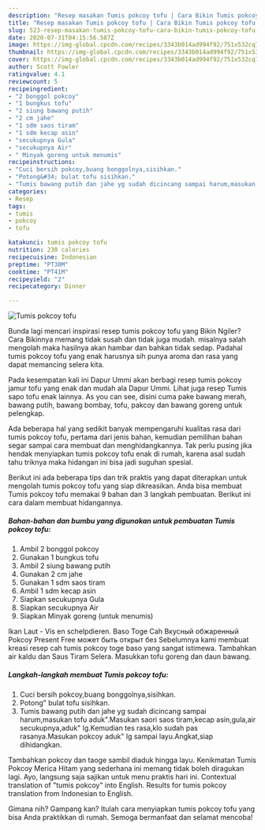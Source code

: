 ```yaml
---
description: "Resep masakan Tumis pokcoy tofu | Cara Bikin Tumis pokcoy tofu Yang Bikin Ngiler"
title: "Resep masakan Tumis pokcoy tofu | Cara Bikin Tumis pokcoy tofu Yang Bikin Ngiler"
slug: 523-resep-masakan-tumis-pokcoy-tofu-cara-bikin-tumis-pokcoy-tofu-yang-bikin-ngiler
date: 2020-07-31T04:15:56.587Z
image: https://img-global.cpcdn.com/recipes/3343b014ad994f92/751x532cq70/tumis-pokcoy-tofu-foto-resep-utama.jpg
thumbnail: https://img-global.cpcdn.com/recipes/3343b014ad994f92/751x532cq70/tumis-pokcoy-tofu-foto-resep-utama.jpg
cover: https://img-global.cpcdn.com/recipes/3343b014ad994f92/751x532cq70/tumis-pokcoy-tofu-foto-resep-utama.jpg
author: Scott Fowler
ratingvalue: 4.1
reviewcount: 5
recipeingredient:
- "2 bonggol pokcoy"
- "1 bungkus tofu"
- "2 siung bawang putih"
- "2 cm jahe"
- "1 sdm saos tiram"
- "1 sdm kecap asin"
- "secukupnya Gula"
- "secukupnya Air"
- " Minyak goreng untuk menumis"
recipeinstructions:
- "Cuci bersih pokcoy,buang bonggolnya,sisihkan."
- "Potong&#34; bulat tofu sisihkan."
- "Tumis bawang putih dan jahe yg sudah dicincang sampai harum,masukan tofu aduk&#34;.Masukan saori saos tiram,kecap asin,gula,air secukupnya,aduk&#34; lg.Kemudian tes rasa,klo sudah pas rasanya.Masukan pokcoy aduk&#34; lg sampai layu.Angkat,siap dihidangkan."
categories:
- Resep
tags:
- tumis
- pokcoy
- tofu

katakunci: tumis pokcoy tofu 
nutrition: 230 calories
recipecuisine: Indonesian
preptime: "PT30M"
cooktime: "PT41M"
recipeyield: "2"
recipecategory: Dinner

---
```



![Tumis pokcoy tofu](https://img-global.cpcdn.com/recipes/3343b014ad994f92/751x532cq70/tumis-pokcoy-tofu-foto-resep-utama.jpg)

Bunda lagi mencari inspirasi resep tumis pokcoy tofu yang Bikin Ngiler? Cara Bikinnya memang tidak susah dan tidak juga mudah. misalnya salah mengolah maka hasilnya akan hambar dan bahkan tidak sedap. Padahal tumis pokcoy tofu yang enak harusnya sih punya aroma dan rasa yang dapat memancing selera kita.

Pada kesempatan kali ini Dapur Ummi akan berbagi resep tumis pokcoy jamur tofu yang enak dan mudah ala Dapur Ummi. Lihat juga resep Tumis sapo tofu enak lainnya. As you can see, disini cuma pake bawang merah, bawang putih, bawang bombay, tofu, pakcoy dan bawang goreng untuk pelengkap.

Ada beberapa hal yang sedikit banyak mempengaruhi kualitas rasa dari tumis pokcoy tofu, pertama dari jenis bahan, kemudian pemilihan bahan segar sampai cara membuat dan menghidangkannya. Tak perlu pusing jika hendak menyiapkan tumis pokcoy tofu enak di rumah, karena asal sudah tahu triknya maka hidangan ini bisa jadi suguhan spesial.


Berikut ini ada beberapa tips dan trik praktis yang dapat diterapkan untuk mengolah tumis pokcoy tofu yang siap dikreasikan. Anda bisa membuat Tumis pokcoy tofu memakai 9 bahan dan 3 langkah pembuatan. Berikut ini cara dalam membuat hidangannya.

<!--inarticleads1-->

##### Bahan-bahan dan bumbu yang digunakan untuk pembuatan Tumis pokcoy tofu:

1. Ambil 2 bonggol pokcoy
1. Gunakan 1 bungkus tofu
1. Ambil 2 siung bawang putih
1. Gunakan 2 cm jahe
1. Gunakan 1 sdm saos tiram
1. Ambil 1 sdm kecap asin
1. Siapkan secukupnya Gula
1. Siapkan secukupnya Air
1. Siapkan  Minyak goreng (untuk menumis)


Ikan Laut - Vis en schelpdieren. Baso Toge Cah Вкусный обжаренный Pokcoy Present Free может быть открыт без Sebelumnya kami membuat kreasi resep cah tumis pokcoy toge baso yang sangat istimewa. Tambahkan air kaldu dan Saus Tiram Selera. Masukkan tofu goreng dan daun bawang. 

<!--inarticleads2-->

##### Langkah-langkah membuat Tumis pokcoy tofu:

1. Cuci bersih pokcoy,buang bonggolnya,sisihkan.
1. Potong&#34; bulat tofu sisihkan.
1. Tumis bawang putih dan jahe yg sudah dicincang sampai harum,masukan tofu aduk&#34;.Masukan saori saos tiram,kecap asin,gula,air secukupnya,aduk&#34; lg.Kemudian tes rasa,klo sudah pas rasanya.Masukan pokcoy aduk&#34; lg sampai layu.Angkat,siap dihidangkan.


Tambahkan pokcoy dan taoge sambil diaduk hingga layu. Kenikmatan Tumis Pokcoy Merica Hitam yang sederhana ini memang tidak boleh diragukan lagi. Ayo, langsung saja sajikan untuk menu praktis hari ini. Contextual translation of &#34;tumis pokcoy&#34; into English. Results for tumis pokcoy translation from Indonesian to English. 

Gimana nih? Gampang kan? Itulah cara menyiapkan tumis pokcoy tofu yang bisa Anda praktikkan di rumah. Semoga bermanfaat dan selamat mencoba!
